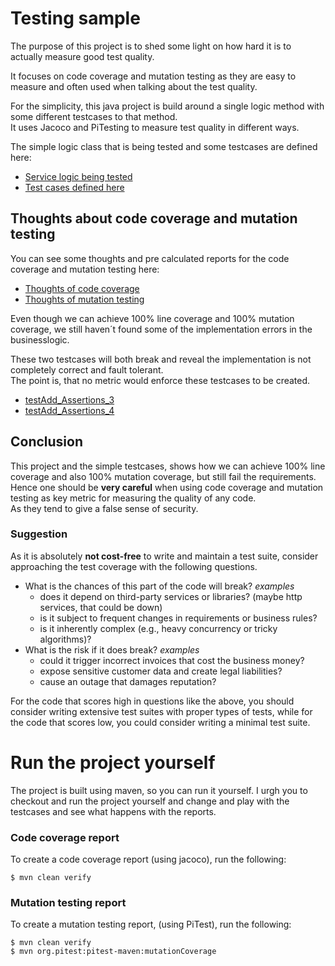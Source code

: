 # Testing sample
The purpose of this project is to shed some light on how hard it is to actually measure good test quality.

It focuses on code coverage and mutation testing as they are easy to measure and often used when talking about the test quality.

For the simplicity, this java project is build around a single logic method with some different testcases to that method.  
It uses Jacoco and PiTesting to measure test quality in different ways.

The simple logic class that is being tested and some testcases are defined here:
- [Service logic being tested](/src/main/java/com/eybenconsult/testing/sample/LogicService.java)
- [Test cases defined here](/src/test/java/com/eybenconsult/testing/sample/LogicServiceTest.java)

## Thoughts about code coverage and mutation testing
You can see some thoughts and pre calculated reports for the code coverage and mutation testing here:
- [Thoughts of code coverage](/code-coverage.md)
- [Thoughts of mutation testing](/mutation-testing.md)

Even though we can achieve 100% line coverage and 100% mutation coverage, we still haven´t found some of the implementation errors in the businesslogic.

These two testcases will both break and reveal the implementation is not completely correct and fault tolerant.   
The point is, that no metric would enforce these testcases to be created.
- [testAdd_Assertions_3](/src/test/java/com/eybenconsult/testing/sample/LogicServiceTest.java#L51)
- [testAdd_Assertions_4](/src/test/java/com/eybenconsult/testing/sample/LogicServiceTest.java#L61)

## Conclusion
This project and the simple testcases, shows how we can achieve 100% line coverage and also 100% mutation coverage, but still fail the requirements.  
Hence one should be **very careful** when using code coverage and mutation testing as key metric for measuring the quality of any code.  
As they tend to give a false sense of security.

### Suggestion
As it is absolutely **not cost-free** to write and maintain a test suite, consider approaching the test coverage with the following questions.

* What is the chances of this part of the code will break? *examples*
  * does it depend on third-party services or libraries? (maybe http services, that could be down) 
  * is it subject to frequent changes in requirements or business rules? 
  * is it inherently complex (e.g., heavy concurrency or tricky algorithms)?
* What is the risk if it does break? *examples*  
  * could it trigger incorrect invoices that cost the business money?
  * expose sensitive customer data and create legal liabilities?
  * cause an outage that damages reputation?

For the code that scores high in questions like the above, you should consider writing extensive test suites with proper types of tests, 
while for the code that scores low, you could consider writing a minimal test suite.

# Run the project yourself
The project is built using maven, so you can run it yourself. 
I urgh you to checkout and run the project yourself and change and play with the testcases and see what happens with the reports.

### Code coverage report
To create a code coverage report (using jacoco), run the following:
```
$ mvn clean verify
```

### Mutation testing report
To create a mutation testing report, (using PiTest), run the following:
```
$ mvn clean verify
$ mvn org.pitest:pitest-maven:mutationCoverage
```

